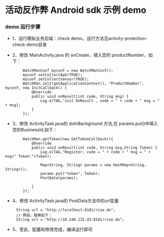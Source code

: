 活动反作弊 Android sdk 示例 demo
===

### demo 运行步骤

* 1、运行模拟业务后端：check demo，运行方法见activity-protection-check-demo目录

* 2、修改 MainActivity.java 的 onCreate，填入您的 productNumber，如下：
```
        WatchManConf myconf = new WatchManConf();
        myconf.setCollectApk(TRUE);
        myconf.setCollectSensor(TRUE);
        WatchMan.init(getApplicationContext(), "ProductNumber", myconf, new InitCallback() {
            @Override
            public void onResult(int code, String msg) {
                Log.e(TAG,"init OnResult , code = " + code + " msg = " + msg);
            }
        });
```	 
* 3、修改 ActivityTask.java的 doInBackground 方法,在 params.put()中填入您的BusinessId,如下：
```
        WatchMan.getToken(new GetTokenCallback(){
            @Override
            public void onResult(int code, String msg,String Token) {
                Log.e(TAG,"Register, code = " + code + " msg = " + msg+" Token:"+Token);

                Map<String, String> params = new HashMap<String, String>();
                params.put("token", Token);
                PostData(params);

            }
        });
```
* 4、修改 ActivityTask.java的 PostData方法中的url变量
```
     String url = "http://localhost:8181/rise.do";
     // 例如，替换如下：
     String url = "http://10.240.132.43:8181/rise.do";
```
* 5、至此，配置和修改完成，编译运行即可
